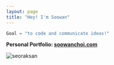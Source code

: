 ```yaml
---
layout: page
title: "Hey! I'm Soowan"
---
```


```python
Goal = "to code and communicate ideas!"
```
**Personal Portfolio: [soowanchoi.com](https://www.soowanchoi.com)**


![seoraksan](/assets/F7850DF2-5DF6-45EF-A98A-F12259E290B2.jpeg)
